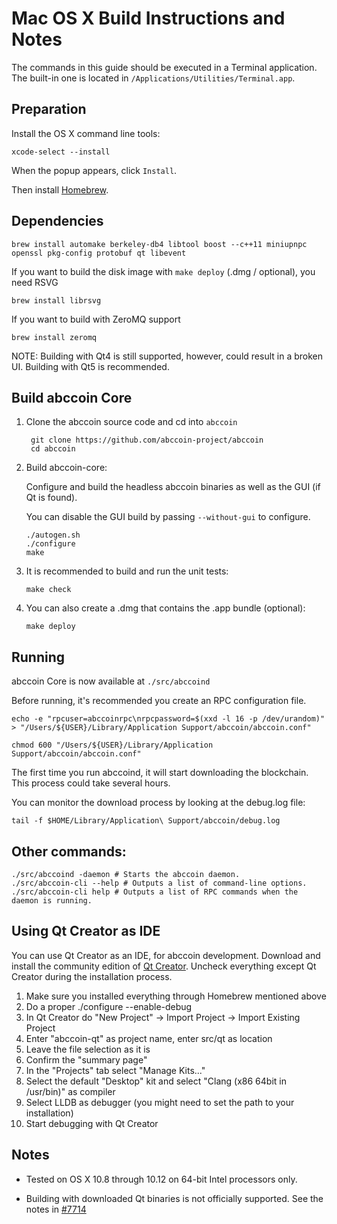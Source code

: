 Mac OS X Build Instructions and Notes
====================================
The commands in this guide should be executed in a Terminal application.
The built-in one is located in `/Applications/Utilities/Terminal.app`.

Preparation
-----------
Install the OS X command line tools:

`xcode-select --install`

When the popup appears, click `Install`.

Then install [Homebrew](https://brew.sh).

Dependencies
----------------------

    brew install automake berkeley-db4 libtool boost --c++11 miniupnpc openssl pkg-config protobuf qt libevent

If you want to build the disk image with `make deploy` (.dmg / optional), you need RSVG

    brew install librsvg

If you want to build with ZeroMQ support
    
    brew install zeromq

NOTE: Building with Qt4 is still supported, however, could result in a broken UI. Building with Qt5 is recommended.

Build abccoin Core
------------------------

1. Clone the abccoin source code and cd into `abccoin`

        git clone https://github.com/abccoin-project/abccoin
        cd abccoin

2.  Build abccoin-core:

    Configure and build the headless abccoin binaries as well as the GUI (if Qt is found).

    You can disable the GUI build by passing `--without-gui` to configure.

        ./autogen.sh
        ./configure
        make

3.  It is recommended to build and run the unit tests:

        make check

4.  You can also create a .dmg that contains the .app bundle (optional):

        make deploy

Running
-------

abccoin Core is now available at `./src/abccoind`

Before running, it's recommended you create an RPC configuration file.

    echo -e "rpcuser=abccoinrpc\nrpcpassword=$(xxd -l 16 -p /dev/urandom)" > "/Users/${USER}/Library/Application Support/abccoin/abccoin.conf"

    chmod 600 "/Users/${USER}/Library/Application Support/abccoin/abccoin.conf"

The first time you run abccoind, it will start downloading the blockchain. This process could take several hours.

You can monitor the download process by looking at the debug.log file:

    tail -f $HOME/Library/Application\ Support/abccoin/debug.log

Other commands:
-------

    ./src/abccoind -daemon # Starts the abccoin daemon.
    ./src/abccoin-cli --help # Outputs a list of command-line options.
    ./src/abccoin-cli help # Outputs a list of RPC commands when the daemon is running.

Using Qt Creator as IDE
------------------------
You can use Qt Creator as an IDE, for abccoin development.
Download and install the community edition of [Qt Creator](https://www.qt.io/download/).
Uncheck everything except Qt Creator during the installation process.

1. Make sure you installed everything through Homebrew mentioned above
2. Do a proper ./configure --enable-debug
3. In Qt Creator do "New Project" -> Import Project -> Import Existing Project
4. Enter "abccoin-qt" as project name, enter src/qt as location
5. Leave the file selection as it is
6. Confirm the "summary page"
7. In the "Projects" tab select "Manage Kits..."
8. Select the default "Desktop" kit and select "Clang (x86 64bit in /usr/bin)" as compiler
9. Select LLDB as debugger (you might need to set the path to your installation)
10. Start debugging with Qt Creator

Notes
-----

* Tested on OS X 10.8 through 10.12 on 64-bit Intel processors only.

* Building with downloaded Qt binaries is not officially supported. See the notes in [#7714](https://github.com/bitcoin/bitcoin/issues/7714)
